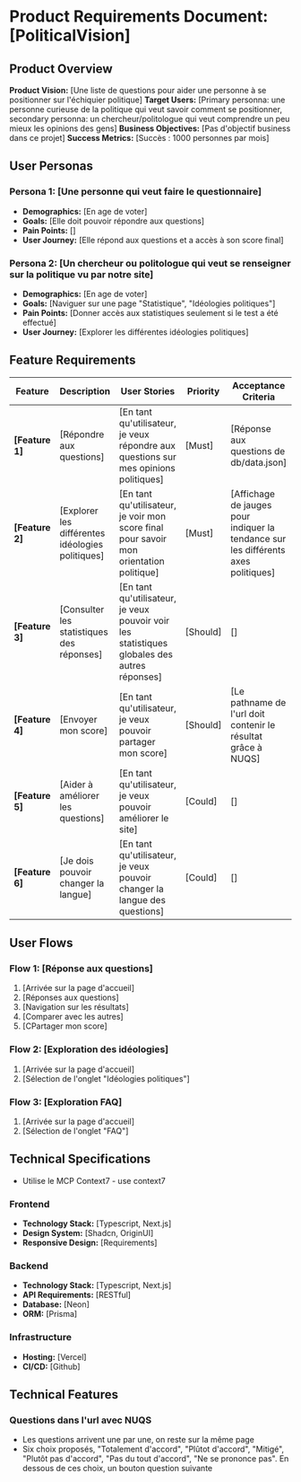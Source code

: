 # Product Requirements Document: [PoliticalVision]

## Product Overview

**Product Vision:** [Une liste de questions pour aider une personne à se positionner sur l'échiquier politique]
**Target Users:** [Primary personna: une personne curieuse de la politique qui veut savoir comment se positionner, secondary personna: un chercheur/politologue qui veut comprendre un peu mieux les opinions des gens]
**Business Objectives:** [Pas d'objectif business dans ce projet]
**Success Metrics:** [Succès : 1000 personnes par mois]

## User Personas

### Persona 1: [Une personne qui veut faire le questionnaire]
- **Demographics:** [En age de voter]
- **Goals:** [Elle doit pouvoir répondre aux questions]
- **Pain Points:** []
- **User Journey:** [Elle répond aux questions et a accès à son score final]

### Persona 2: [Un chercheur ou politologue qui veut se renseigner sur la politique vu par notre site]
- **Demographics:** [En age de voter]
- **Goals:** [Naviguer sur une page "Statistique", "Idéologies politiques"]
- **Pain Points:** [Donner accès aux statistiques seulement si le test a été effectué]
- **User Journey:** [Explorer les différentes idéologies politiques]

## Feature Requirements

| Feature | Description | User Stories | Priority | Acceptance Criteria | Dependencies |
|---------|-------------|--------------|----------|---------------------|--------------|
| **[Feature 1]** | [Répondre aux questions] | [En tant qu'utilisateur, je veux répondre aux questions sur mes opinions politiques] | [Must] | [Réponse aux questions de db/data.json] | [None] |
| **[Feature 2]** | [Explorer les différentes idéologies politiques] | [En tant qu'utilisateur, je voir mon score final pour savoir mon orientation politique] | [Must] | [Affichage de jauges pour indiquer la tendance sur les différents axes politiques] | [Feature 1] |
| **[Feature 3]** | [Consulter les statistiques des réponses] | [En tant qu'utilisateur, je veux pouvoir voir les statistiques globales des autres réponses] | [Should] | [] | [Feature 2] |
| **[Feature 4]** | [Envoyer mon score] | [En tant qu'utilisateur, je veux pouvoir partager mon score] | [Should] | [Le pathname de l'url doit contenir le résultat grâce à NUQS] | [Feature 2] |
| **[Feature 5]** | [Aider à améliorer les questions] | [En tant qu'utilisateur, je veux pouvoir améliorer le site] | [Could] | [] | [] |
| **[Feature 6]** | [Je dois pouvoir changer la langue] | [En tant qu'utilisateur, je veux pouvoir changer la langue des questions] | [Could] | [] | [] |

## User Flows

### Flow 1: [Réponse aux questions]
1. [Arrivée sur la page d'accueil]
2. [Réponses aux questions]
3. [Navigation sur les résultats]
4. [Comparer avec les autres]
5. [CPartager mon score]

### Flow 2: [Exploration des idéologies]
1. [Arrivée sur la page d'accueil]
2. [Sélection de l'onglet "Idéologies politiques"]

### Flow 3: [Exploration FAQ]
1. [Arrivée sur la page d'accueil]
2. [Sélection de l'onglet "FAQ"]


## Technical Specifications

- Utilise le MCP Context7 - use context7

### Frontend
- **Technology Stack:** [Typescript, Next.js]
- **Design System:** [Shadcn, OriginUI]
- **Responsive Design:** [Requirements]

### Backend
- **Technology Stack:** [Typescript, Next.js]
- **API Requirements:** [RESTful]
- **Database:** [Neon]
- **ORM:** [Prisma]

### Infrastructure
- **Hosting:** [Vercel]
- **CI/CD:** [Github]


## Technical Features

### Questions dans l'url avec NUQS
- Les questions arrivent une par une, on reste sur la même page
- Six choix proposés, "Totalement d'accord", "Plûtot d'accord", "Mitigé", "Plutôt pas d'accord", "Pas du tout d'accord", "Ne se prononce pas". En dessous de ces choix, un bouton question suivante